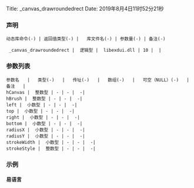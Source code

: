 Title: _canvas_drawroundedrect
Date: 2019年8月4日11时52分21秒



### 声明


```table
动态库命令(-) | 返回值类型(-) |   库文件名(-) | 参数量(-) | 备注(-)

 _canvas_drawroundedrect |  逻辑型 |  libexdui.dll | 10 |  | 
```


### 参数列表

```table
参数名   |   类型(-)   |   传址(-)   |   数组(-)   |   可空（NULL）(-)   |   备注   |
hCanvas |  整数型 | - | - |  -| 
hBrush |  整数型 | - | - |  -| 
left |  小数型 | - | - |  -| 
top |  小数型 | - | - |  -| 
right |  小数型 | - | - |  -| 
bottom |  小数型 | - | - |  -| 
radiusX |  小数型 | - | - |  -| 
radiusY |  小数型 | - | - |  -| 
strokeWidth |  小数型 | - | - |  -| 
strokeStyle |  整数型 | - | - |  -| 
```




### 示例
#### 易语言
```c

```